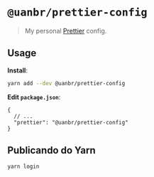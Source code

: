 # `@uanbr/prettier-config`

> My personal [Prettier](https://prettier.io) config.

## Usage

**Install**:

```bash
yarn add --dev @uanbr/prettier-config
```

**Edit `package.json`**:

```jsonc
{
  // ...
  "prettier": "@uanbr/prettier-config"
}
```

## Publicando do Yarn

```bash
yarn login
```
